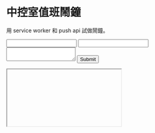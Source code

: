 # 中控室值班鬧鐘
用 service worker 和 push api 試做鬧鐘。

<script src="service-worker.js"></script>

<form method="post" action="alerm/new" target="hidden-frame">
  <input type="datetime" name="date">
  <input name="title">
  <textarea name="body"></textarea>
  <input type="submit">
</form>

<iframe name="hidden-frame"></iframe>


